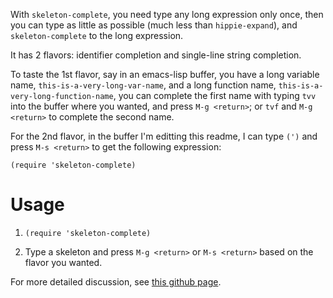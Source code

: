 With `skeleton-complete`, you need type any long expression only once,
then you can type as little as possible (much less than
`hippie-expand`), and `skeleton-complete` to the long expression.

It has 2 flavors: identifier completion and single-line string
completion.

To taste the 1st flavor, say in an emacs-lisp buffer, you have a long
variable name, `this-is-a-very-long-var-name`, and a long function
name, `this-is-a-very-long-function-name`, you can complete the first
name with typing `tvv` into the buffer where you wanted, and press
`M-g <return>`; or `tvf` and `M-g <return>` to complete the second
name.

For the 2nd flavor, in the buffer I'm editting this readme, I can type
`(')` and press `M-s <return>` to get the following expression:

    (require 'skeleton-complete)

# Usage

1.  `(require 'skeleton-complete)`

2.  Type a skeleton and press `M-g <return>` or `M-s <return>` based on
    the flavor you wanted.

For more detailed discussion, see [this github page](http://baohaojun.github.io/skeleton-complete.html).
